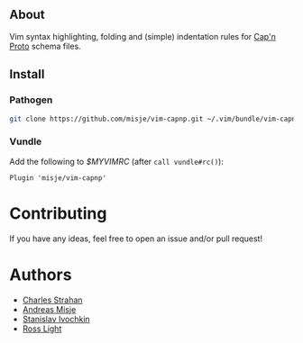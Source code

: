 ## About

Vim syntax highlighting, folding and (simple) indentation rules for [Cap'n
Proto][capnp] schema files.

## Install

### Pathogen

```bash
git clone https://github.com/misje/vim-capnp.git ~/.vim/bundle/vim-capnp
```

### Vundle

Add the following to *$MYVIMRC* (after `call vundle#rc()`):
```vim
Plugin 'misje/vim-capnp'
```

# Contributing

If you have any ideas, feel free to open an issue and/or pull request!

# Authors

- [Charles Strahan](https://github.com/cstrahan)
- [Andreas Misje](https://github.com/misje)
- [Stanislav Ivochkin](https://github.com/ivochkin)
- [Ross Light](https://github.com/zombiezen)

[capnp]: https://capnproto.org "Cap'n Proto"
